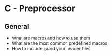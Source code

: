 # C - Preprocessor

## General 
* What are macros and how to use them
* What are the most common predefined macros
* How to include guard your header files

